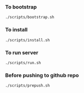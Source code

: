 ### To bootstrap
`./scripts/bootstrap.sh`

### To install
`./scripts/install.sh`

### To run server
`./scripts/run.sh`

### Before pushing to github repo
`./scripts/prepush.sh`